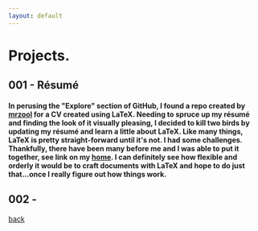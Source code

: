 ```yaml
---
layout: default
---
```

# Projects.

## 001 - Résumé

#### In perusing the "Explore" section of GitHub, I found a repo created by [mrzool](https://github.com/mrzool/cv-boilerplate) for a CV created using LaTeX. Needing to spruce up my résumé and finding the look of it visually pleasing, I decided to kill two birds by updating my résumé and learn a little about LaTeX. Like many things, LaTeX is pretty straight-forward until it's not. I had some challenges. Thankfully, there have been many before me and I was able to put it together, see link on my [home](aouriri.github.io). I can definitely see how flexible and orderly it would be to craft documents with LaTeX and hope to do just that...once I really figure out how things work.

## 002 - 

[back](./)
